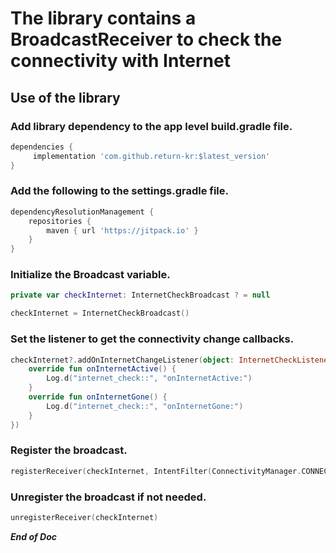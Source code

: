 # The library contains a BroadcastReceiver to check the connectivity with Internet #
## Use of the library ##
### Add library dependency to the app level build.gradle file. ###

   ```gradle
   dependencies {
        implementation 'com.github.return-kr:$latest_version'
   }
   ```
### Add the following to the settings.gradle file. ###
```gradle
dependencyResolutionManagement {
    repositories {
        maven { url 'https://jitpack.io' }
    }
}
```
### Initialize the Broadcast variable. ###
```kotlin
private var checkInternet: InternetCheckBroadcast ? = null

checkInternet = InternetCheckBroadcast()
```
### Set the listener to get the connectivity change callbacks. ###
```kotlin
checkInternet?.addOnInternetChangeListener(object: InternetCheckListener {
    override fun onInternetActive() {
        Log.d("internet_check::", "onInternetActive:")
    }
    override fun onInternetGone() {
        Log.d("internet_check::", "onInternetGone:")
    }
})
```
### Register the broadcast. ###
```kotlin
registerReceiver(checkInternet, IntentFilter(ConnectivityManager.CONNECTIVITY_ACTION))
```
### Unregister the broadcast if not needed. ###
```kotlin
unregisterReceiver(checkInternet)
```
***End of Doc***